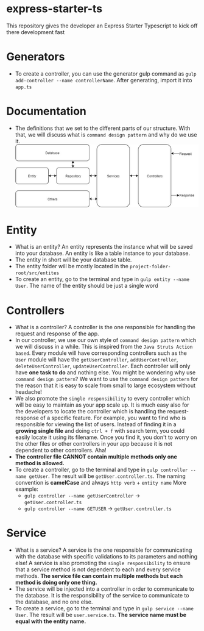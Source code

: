 # express-starter-ts
This repository gives the developer an Express Starter Typescript to kick off there development fast


# Generators
  - To create a controller, you can use the generator gulp command as `gulp add-controller --name controllerName`. After generating, import it into `app.ts`


# Documentation
  - The definitions that we set to the different parts of our structure. With that, we will discuss what is `command design pattern` and why do we use it.
  ![alt text](/documentation/images/express-starter.jpg)

# Entity
  - What is an entity? An entity represents the instance what will be saved into your database. An entity is like a table instance to your database.
  - The entity in short will be your database table.
  - The entity folder will be mostly located in the `project-folder-root/src/entites`
  - To create an entity, go to the terminal and type in `gulp entity --name User`. The name of the entity should be just a single word 

# Controllers
  - What is a controller? A controller is the one responsible for handling the request and response of the app.
  - In our controller, we use our own style of `command design pattern` which we will discuss in a while. This is inspired from the `Java Struts Action based`. Every module will have corresponding controllers such as the `User` module will have the `getUserController`, `addUserController`, `deleteUserController`, `updateUserController`. Each controller will only have **one task to do** and nothing else. You might be wondering why use `command design pattern`? We want to use the `command design pattern` for the reason that it is easy to scale from small to large ecosystem without headache!
  - We also promote the `single responsibility` to every controller which will be easy to maintain as your app scale up. It is much easy also for the developers to locate the controller which is handling the request-response of a specific feature. For example, you want to find who is responsible for viewing the list of users. Instead of finding it in a **growing single file** and doing `ctrl + f` with search term, you could easily locate it using its filename. Once you find it, you don't to worry on the other files or other controllers in your app because it is not dependent to other controllers. Aha! 
  - **The controller file CANNOT contain multiple methods only one method is allowed.**
  - To create a controller, go to the terminal and type in `gulp controller --name getUser`. The result will be `getUser.controller.ts`. The naming convention is **camelCase** and always `http verb` + `entity name`
  More example: 
    - `gulp controller --name getUserController` -> `getUser.controller.ts`
    - `gulp controller --name GETUSER` -> `getUser.controller.ts`

# Service
  - What is a service? A service is the one responsible for communicating with the database with specific validations to its parameters and nothing else! A service is also promoting the `single responsibility` to ensure that a service method is not dependent to each and every service methods. **The service file can contain multiple methods but each method is doing only one thing.**
  - The service will be injected into a controller in order to communicate to the database. It is the responsibility of the service to communicate to the database, and no one else.
  - To create a service, go to the terminal and type in `gulp service --name User`. The result will be `user.service.ts`. **The service name must be equal with the entity name.**